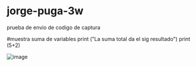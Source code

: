 # jorge-puga-3w
prueba de envio de codigo de captura 

#muestra suma de variables
print ("La suma total da el sig resultado")
print (5+2)

![image](https://github.com/user-attachments/assets/3aaa38e7-2239-4010-8afd-a4899bdc1c4c)
